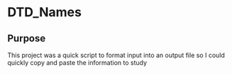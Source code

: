 # DTD_Names
## Purpose
This project was a quick script to format input into an output file so I could quickly copy and paste the information to study
